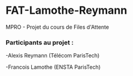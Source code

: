 # FAT-Lamothe-Reymann
MPRO - Projet du cours de Files d'Attente

### Participants au projet : <br />

-Alexis Reymann (Télécom ParisTech)<br />

-Francois Lamothe (ENSTA ParisTech)<br />
